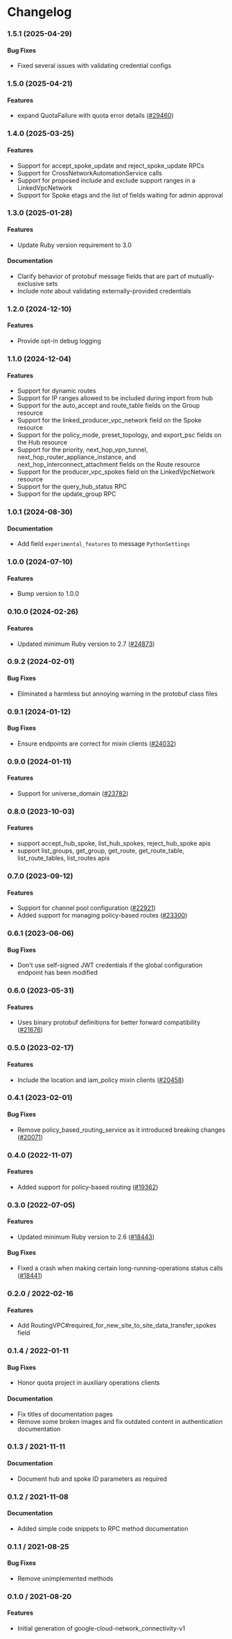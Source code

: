 # Changelog

### 1.5.1 (2025-04-29)

#### Bug Fixes

* Fixed several issues with validating credential configs 

### 1.5.0 (2025-04-21)

#### Features

* expand QuotaFailure with quota error details ([#29460](https://github.com/googleapis/google-cloud-ruby/issues/29460)) 

### 1.4.0 (2025-03-25)

#### Features

* Support for accept_spoke_update and reject_spoke_update RPCs 
* Support for CrossNetworkAutomationService calls 
* Support for proposed include and exclude support ranges in a LinkedVpcNetwork 
* Support for Spoke etags and the list of fields waiting for admin approval 

### 1.3.0 (2025-01-28)

#### Features

* Update Ruby version requirement to 3.0 
#### Documentation

* Clarify behavior of protobuf message fields that are part of mutually-exclusive sets 
* Include note about validating externally-provided credentials 

### 1.2.0 (2024-12-10)

#### Features

* Provide opt-in debug logging 

### 1.1.0 (2024-12-04)

#### Features

* Support for dynamic routes 
* Support for IP ranges allowed to be included during import from hub 
* Support for the auto_accept and route_table fields on the Group resource 
* Support for the linked_producer_vpc_network field on the Spoke resource 
* Support for the policy_mode, preset_topology, and export_psc fields on the Hub resource 
* Support for the priority, next_hop_vpn_tunnel, next_hop_router_appliance_instance, and next_hop_interconnect_attachment fields on the Route resource 
* Support for the producer_vpc_spokes field on the LinkedVpcNetwork resource 
* Support for the query_hub_status RPC 
* Support for the update_group RPC 

### 1.0.1 (2024-08-30)

#### Documentation

* Add field `experimental_features` to message `PythonSettings` 

### 1.0.0 (2024-07-10)

#### Features

* Bump version to 1.0.0 

### 0.10.0 (2024-02-26)

#### Features

* Updated minimum Ruby version to 2.7 ([#24873](https://github.com/googleapis/google-cloud-ruby/issues/24873)) 

### 0.9.2 (2024-02-01)

#### Bug Fixes

* Eliminated a harmless but annoying warning in the protobuf class files 

### 0.9.1 (2024-01-12)

#### Bug Fixes

* Ensure endpoints are correct for mixin clients ([#24032](https://github.com/googleapis/google-cloud-ruby/issues/24032)) 

### 0.9.0 (2024-01-11)

#### Features

* Support for universe_domain ([#23782](https://github.com/googleapis/google-cloud-ruby/issues/23782)) 

### 0.8.0 (2023-10-03)

#### Features

* support accept_hub_spoke, list_hub_spokes, reject_hub_spoke apis 
* support list_groups, get_group, get_route, get_route_table, list_route_tables, list_routes apis 

### 0.7.0 (2023-09-12)

#### Features

* Support for channel pool configuration ([#22921](https://github.com/googleapis/google-cloud-ruby/issues/22921)) 
* Added support for managing policy-based routes ([#23300](https://github.com/googleapis/google-cloud-ruby/issues/23300)) 

### 0.6.1 (2023-06-06)

#### Bug Fixes

* Don't use self-signed JWT credentials if the global configuration endpoint has been modified 

### 0.6.0 (2023-05-31)

#### Features

* Uses binary protobuf definitions for better forward compatibility ([#21676](https://github.com/googleapis/google-cloud-ruby/issues/21676)) 

### 0.5.0 (2023-02-17)

#### Features

* Include the location and iam_policy mixin clients ([#20458](https://github.com/googleapis/google-cloud-ruby/issues/20458)) 

### 0.4.1 (2023-02-01)

#### Bug Fixes

* Remove policy_based_routing_service as it introduced breaking changes ([#20071](https://github.com/googleapis/google-cloud-ruby/issues/20071)) 

### 0.4.0 (2022-11-07)

#### Features

* Added support for policy-based routing ([#19362](https://github.com/googleapis/google-cloud-ruby/issues/19362)) 

### 0.3.0 (2022-07-05)

#### Features

* Updated minimum Ruby version to 2.6 ([#18443](https://github.com/googleapis/google-cloud-ruby/issues/18443)) 
#### Bug Fixes

* Fixed a crash when making certain long-running-operations status calls ([#18441](https://github.com/googleapis/google-cloud-ruby/issues/18441)) 

### 0.2.0 / 2022-02-16

#### Features

* Add RoutingVPC#required_for_new_site_to_site_data_transfer_spokes field

### 0.1.4 / 2022-01-11

#### Bug Fixes

* Honor quota project in auxiliary operations clients

#### Documentation

* Fix titles of documentation pages
* Remove some broken images and fix outdated content in authentication documentation

### 0.1.3 / 2021-11-11

#### Documentation

* Document hub and spoke ID parameters as required

### 0.1.2 / 2021-11-08

#### Documentation

* Added simple code snippets to RPC method documentation

### 0.1.1 / 2021-08-25

#### Bug Fixes

* Remove unimplemented methods

### 0.1.0 / 2021-08-20

#### Features

* Initial generation of google-cloud-network_connectivity-v1
